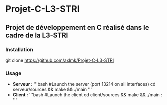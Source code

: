 # Projet-C-L3-STRI

## Projet de développement en C réalisé dans le cadre de la L3-STRI

### Installation

git clone https://github.com/axlmk/Projet-C-L3-STRI

### Usage
* **Serveur :**
'''bash
#Launch the server (port 13214 on all interfaces)
cd serveur/sources && make && ./main
'''
* **Client :**
'''bash
#Launch the client
cd client/sources && make && ./main <ip>:<port>
'''
